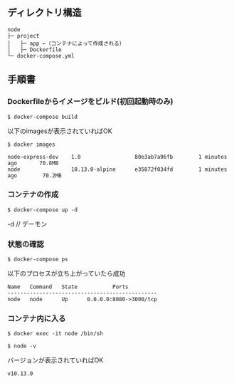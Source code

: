 ## ディレクトリ構造

```
node
├─ project
│   ├─ app ←（コンテナによって作成される）
│   ├─ Dockerfile
└─ docker-compose.yml
```

## 手順書

### Dockerfileからイメージをビルド(初回起動時のみ) 
`$ docker-compose build` 

以下のimagesが表示されていればOK

`$ docker images`
```
node-express-dev    1.0                 80e3ab7a96fb        1 minutes ago       70.8MB
node                10.13.0-alpine      e35872f034fd        1 minutes ago        70.2MB
```

### コンテナの作成

`$ docker-compose up -d`

-d // デーモン

### 状態の確認

`$ docker-compose ps`

以下のプロセスが立ち上がっていたら成功

```
Name   Command   State           Ports
-----------------------------------------------
node   node      Up      0.0.0.0:8080->3000/tcp
```

### コンテナ内に入る

`$ docker exec -it node /bin/sh`

`$ node -v`

バージョンが表示されていればOK
```
v10.13.0
```